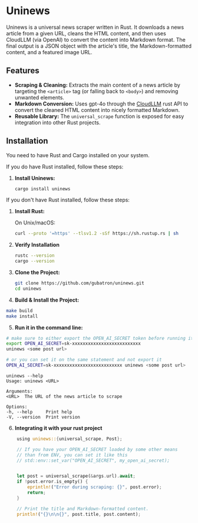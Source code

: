 # Uninews

Uninews is a universal news scraper written in Rust. It downloads a news article from a given URL, cleans the HTML content, and then uses CloudLLM (via OpenAI) to convert the content into Markdown format. The final output is a JSON object with the article's title, the Markdown-formatted content, and a featured image URL.

## Features

- **Scraping & Cleaning:** Extracts the main content of a news article by targeting the `<article>` tag (or falling back to `<body>`) and removing unwanted elements.
- **Markdown Conversion:** Uses gpt-4o through the [CloudLLM](https://github.com/CloudLLM-ai/cloudllm/tree/main) rust API to convert the cleaned HTML content into nicely formatted Markdown.
- **Reusable Library:** The `universal_scrape` function is exposed for easy integration into other Rust projects.

## Installation

You need to have Rust and Cargo installed on your system.

If you do have Rust installed, follow these steps:

1. **Install Uninews:**
   ```bash
   cargo install uninews
   ```  

If you don't have Rust installed, follow these steps:

1. **Install Rust:**

   On Unix/macOS:
   ```bash
   curl --proto '=https' --tlsv1.2 -sSf https://sh.rustup.rs | sh
   ```

2. **Verify Installation**
   ```bash
   rustc --version
   cargo --version
   ```

3. **Clone the Project:**
    ```bash
    git clone https://github.com/gubatron/uninews.git
    cd uninews
   ```
   
4. **Build & Install the Project:**
```bash
make build
make install
```

5. **Run it in the command line:**
```bash
# make sure to either export the OPEN_AI_SECRET token before running it
export OPEN_AI_SECRET=sk-xxxxxxxxxxxxxxxxxxxxxxxxxx
uninews <some post url>

# or you can set it on the same statement and not export it
OPEN_AI_SECRET=sk-xxxxxxxxxxxxxxxxxxxxxxxxxx uninews <some post url>
```

```
uninews --help
Usage: uninews <URL>

Arguments:
<URL>  The URL of the news article to scrape

Options:
-h, --help     Print help
-V, --version  Print version
```   

6. **Integrating it with your rust project**
```rust
    using uninews::{universal_scrape, Post};

    // If you have your OPEN_AI_SECRET loaded by some other means
    // than from ENV, you can set it like this
    // std::env::set_var("OPEN_AI_SECRET", my_open_ai_secret);


    let post = universal_scrape(&args.url).await;
    if !post.error.is_empty() {
        eprintln!("Error during scraping: {}", post.error);
        return;
    }

    // Print the title and Markdown-formatted content.
    println!("{}\n\n{}", post.title, post.content);
```
